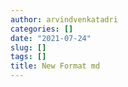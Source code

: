 ```yaml
---
author: arvindvenkatadri
categories: []
date: "2021-07-24"
slug: []
tags: []
title: New Format md
---
```

